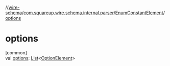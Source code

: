 //[wire-schema](../../../index.md)/[com.squareup.wire.schema.internal.parser](../index.md)/[EnumConstantElement](index.md)/[options](options.md)

# options

[common]\
val [options](options.md): [List](https://kotlinlang.org/api/latest/jvm/stdlib/kotlin.collections/-list/index.html)&lt;[OptionElement](../-option-element/index.md)&gt;
